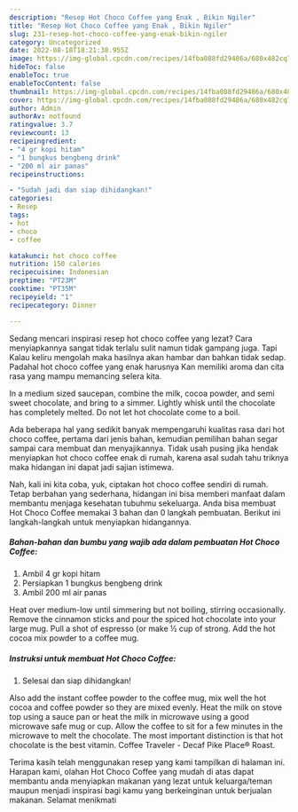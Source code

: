 ```yaml
---
description: "Resep Hot Choco Coffee yang Enak , Bikin Ngiler"
title: "Resep Hot Choco Coffee yang Enak , Bikin Ngiler"
slug: 231-resep-hot-choco-coffee-yang-enak-bikin-ngiler
category: Uncategorized
date: 2022-08-18T18:21:38.955Z
image: https://img-global.cpcdn.com/recipes/14fba088fd29486a/680x482cq70/hot-choco-coffee-foto-resep-utama.jpg
hideToc: false
enableToc: true
enableTocContent: false
thumbnail: https://img-global.cpcdn.com/recipes/14fba088fd29486a/680x482cq70/hot-choco-coffee-foto-resep-utama.jpg
cover: https://img-global.cpcdn.com/recipes/14fba088fd29486a/680x482cq70/hot-choco-coffee-foto-resep-utama.jpg
author: Admin
authorAv: notfound
ratingvalue: 3.7
reviewcount: 13
recipeingredient:
- "4 gr kopi hitam"
- "1 bungkus bengbeng drink"
- "200 ml air panas"
recipeinstructions:

- "Sudah jadi dan siap dihidangkan!"
categories:
- Resep
tags:
- hot
- choco
- coffee

katakunci: hot choco coffee 
nutrition: 150 calories
recipecuisine: Indonesian
preptime: "PT23M"
cooktime: "PT35M"
recipeyield: "1"
recipecategory: Dinner

---
```



Sedang mencari inspirasi resep hot choco coffee yang lezat? Cara menyiapkannya sangat tidak terlalu sulit namun tidak gampang juga. Tapi Kalau keliru mengolah maka hasilnya akan hambar dan bahkan tidak sedap. Padahal hot choco coffee yang enak harusnya Kan memiliki aroma dan cita rasa yang mampu memancing selera kita.


In a medium sized saucepan, combine the milk, cocoa powder, and semi sweet chocolate, and bring to a simmer. Lightly whisk until the chocolate has completely melted. Do not let hot chocolate come to a boil.

Ada beberapa hal yang sedikit banyak mempengaruhi kualitas rasa dari hot choco coffee, pertama dari jenis bahan, kemudian pemilihan bahan segar sampai cara membuat dan menyajikannya. Tidak usah pusing jika hendak menyiapkan hot choco coffee enak di rumah, karena asal sudah tahu triknya maka hidangan ini dapat jadi sajian istimewa.


Nah, kali ini kita coba, yuk, ciptakan hot choco coffee sendiri di rumah. Tetap berbahan yang sederhana, hidangan ini bisa memberi manfaat dalam membantu menjaga kesehatan tubuhmu sekeluarga. Anda bisa membuat Hot Choco Coffee memakai 3 bahan dan 0 langkah pembuatan. Berikut ini langkah-langkah untuk menyiapkan hidangannya.

<!--inarticleads1-->

##### Bahan-bahan dan bumbu yang wajib ada dalam pembuatan Hot Choco Coffee:

1. Ambil 4 gr kopi hitam
1. Persiapkan 1 bungkus bengbeng drink
1. Ambil 200 ml air panas


Heat over medium-low until simmering but not boiling, stirring occasionally. Remove the cinnamon sticks and pour the spiced hot chocolate into your large mug. Pull a shot of espresso (or make ½ cup of strong. Add the hot cocoa mix powder to a coffee mug. 

<!--inarticleads2-->

##### Instruksi untuk membuat Hot Choco Coffee:


1. Selesai dan siap dihidangkan!

Also add the instant coffee powder to the coffee mug, mix well the hot cocoa and coffee powder so they are mixed evenly. Heat the milk on stove top using a sauce pan or heat the milk in microwave using a good microwave safe mug or cup. Allow the coffee to sit for a few minutes in the microwave to melt the chocolate. The most important distinction is that hot chocolate is the best vitamin. Coffee Traveler - Decaf Pike Place® Roast. 

Terima kasih telah menggunakan resep yang kami tampilkan di halaman ini. Harapan kami, olahan Hot Choco Coffee yang mudah di atas dapat membantu anda menyiapkan makanan yang lezat untuk keluarga/teman maupun menjadi inspirasi bagi kamu yang berkeinginan untuk berjualan makanan. Selamat menikmati
